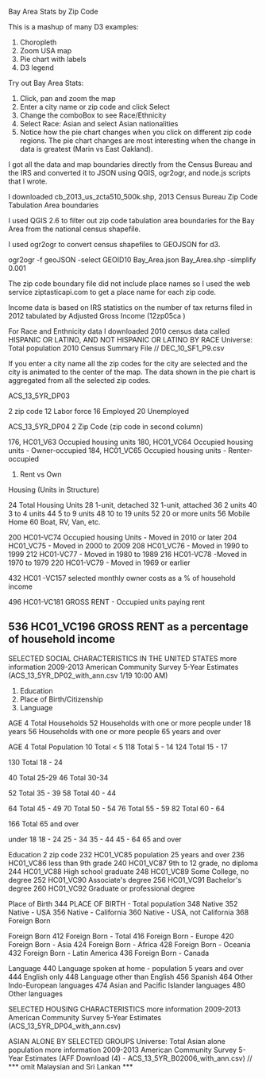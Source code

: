 



Bay Area Stats by Zip Code

This is a mashup of many D3 examples:

1. Choropleth
2. Zoom USA map
3. Pie chart with labels
4. D3 legend

Try out Bay Area Stats:

1.  Click, pan and zoom the map
2.  Enter a city name or zip code and click Select
3.  Change the comboBox to see Race/Ethnicity
4.  Select Race: Asian and select Asian nationalities
5.  Notice how the pie chart changes when you click on different zip code regions.  The pie chart changes are most interesting when the change in data is greatest (Marin vs East Oakland).

I got all the data and map boundaries directly from the Census Bureau and the IRS and converted it to JSON using QGIS, ogr2ogr, and node.js scripts that I wrote.

I downloaded cb_2013_us_zcta510_500k.shp, 2013 Census Bureau Zip Code Tabulation Area boundaries 

I used QGIS 2.6 to filter out zip code tabulation area boundaries for the Bay Area from the national census shapefile.

I used ogr2ogr to convert census shapefiles to GEOJSON for d3.

ogr2ogr -f geoJSON -select GEOID10  Bay_Area.json Bay_Area.shp -simplify 0.001

The zip code boundary file did not include place names so I used the web service ziptasticapi.com to get a place name for each zip code.

Income data is based on IRS statistics on the number of tax returns filed in 2012 tabulated by Adjusted Gross Income (12zp05ca )

For Race and Enthnicity data I downloaded 2010 census data called HISPANIC OR LATINO, AND NOT HISPANIC OR LATINO BY RACE
Universe: Total population  2010 Census Summary File   // DEC_10_SF1_P9.csv

If you enter a city name all the zip codes for the city are selected and the city is animated to the center of the map.  The data shown in the pie chart is aggregated from all the selected zip codes.

ACS_13_5YR_DP03

2 zip code
12 Labor force
16 Employed
20 Unemployed

ACS_13_5YR_DP04
2   Zip Code (zip code in second column)

176, HC01_V63 Occupied housing units
180, HC01_VC64 Occupied housing units - Owner-occupied
184, HC01_VC65 Occupied housing units - Renter-occupied

1.  Rent vs Own


Housing (Units in Structure)

24 Total Housing Units
28 1-unit, detached
32 1-unit, attached
36 2 units
40 3 to 4 units
44 5 to 9 units
48 10 to 19 units
52 20 or more units
56 Mobile Home
60 Boat, RV, Van, etc.


200 HC01-VC74 Occupied housing Units - Moved in 2010 or later
204 HC01_VC75   - Moved in 2000 to 2009
208 HC01_VC76  - Moved in 1990 to 1999
212 HC01-VC77  - Moved in 1980 to 1989
216 HC01-VC78  -Moved in 1970 to 1979
220 HC01-VC79  - Moved in 1969 or earlier

432 HC01 -VC157 selected monthly owner costs as a % of household income

496 HC01-VC181 GROSS RENT - Occupied units paying rent

536 HC01_VC196 GROSS RENT as a percentage of household income
---------------------

SELECTED SOCIAL CHARACTERISTICS IN THE UNITED STATES  more information
2009-2013 American Community Survey 5-Year Estimates  (ACS_13_5YR_DP02_with_ann.csv  1/19 10:00 AM)

1. Education
2. Place of Birth/Citizenship
3. Language

AGE
4 Total Households
52 Households with one or more people under 18 years
56 Households with one or more people 65 years and over

AGE
4  Total Population
10 Total < 5
118 Total 5 - 14
124 Total 15 - 17

130 Total 18 - 24


40 Total 25-29
46 Total 30-34

52 Total 35 - 39
58 Total 40 - 44

64 Total 45 - 49
70 Total 50 - 54
76 Total 55 - 59
82 Total 60 - 64

166 Total 65 and over


under 18
18 - 24
25 - 34
35 - 44
45 - 64
65 and over

Education
2 zip code
232 HC01_VC85 population 25 years and over
236 HC01_VC86 less than 9th grade
240 HC01_VC87 9th to 12 grade, no diploma
244 HC01_VC88 High school graduate
248 HC01_VC89 Some College, no degree
252 HC01_VC90 Associate's degree
256 HC01_VC91 Bachelor's degree
260 HC01_VC92 Graduate or professional degree

Place of Birth
344 PLACE OF BIRTH - Total population
348 Native
352 Native - USA
356 Native - California
360 Native - USA, not California
368 Foreign Born

Foreign Born
412 Foreign Born - Total
416 Foreign Born - Europe
420 Foreign Born - Asia
424 Foreign Born - Africa
428 Foreign Born - Oceania
432 Foreign Born - Latin America
436 Foreign Born - Canada

Language
440 Language spoken at home - population 5 years and over
444 English only
448 Language other than English
456 Spanish
464 Other Indo-European languages
474 Asian and Pacific Islander languages
480 Other languages




SELECTED HOUSING CHARACTERISTICS  more information
2009-2013 American Community Survey 5-Year Estimates (ACS_13_5YR_DP04_with_ann.csv)


ASIAN ALONE BY SELECTED GROUPS
Universe: Total Asian alone population  more information
2009-2013 American Community Survey 5-Year Estimates  (AFF Download (4) - ACS_13_5YR_B02006_with_ann.csv)
  // *** omit Malaysian and Sri Lankan ***
